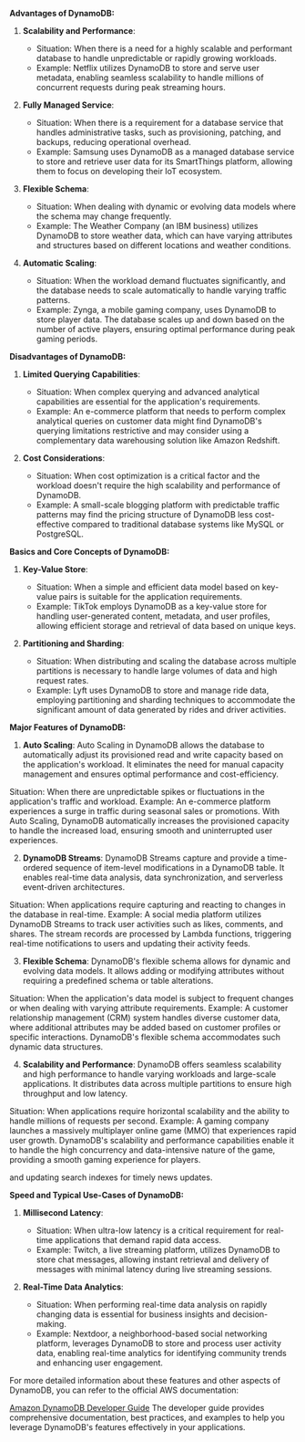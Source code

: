 

**Advantages of DynamoDB:**

1. **Scalability and Performance**:
   - Situation: When there is a need for a highly scalable and performant database to handle unpredictable or rapidly growing workloads.
   - Example: Netflix utilizes DynamoDB to store and serve user metadata, enabling seamless scalability to handle millions of concurrent requests during peak streaming hours.

2. **Fully Managed Service**:
   - Situation: When there is a requirement for a database service that handles administrative tasks, such as provisioning, patching, and backups, reducing operational overhead.
   - Example: Samsung uses DynamoDB as a managed database service to store and retrieve user data for its SmartThings platform, allowing them to focus on developing their IoT ecosystem.

3. **Flexible Schema**:
   - Situation: When dealing with dynamic or evolving data models where the schema may change frequently.
   - Example: The Weather Company (an IBM business) utilizes DynamoDB to store weather data, which can have varying attributes and structures based on different locations and weather conditions.

4. **Automatic Scaling**:
   - Situation: When the workload demand fluctuates significantly, and the database needs to scale automatically to handle varying traffic patterns.
   - Example: Zynga, a mobile gaming company, uses DynamoDB to store player data. The database scales up and down based on the number of active players, ensuring optimal performance during peak gaming periods.

**Disadvantages of DynamoDB:**

1. **Limited Querying Capabilities**:
   - Situation: When complex querying and advanced analytical capabilities are essential for the application's requirements.
   - Example: An e-commerce platform that needs to perform complex analytical queries on customer data might find DynamoDB's querying limitations restrictive and may consider using a complementary data warehousing solution like Amazon Redshift.

2. **Cost Considerations**:
   - Situation: When cost optimization is a critical factor and the workload doesn't require the high scalability and performance of DynamoDB.
   - Example: A small-scale blogging platform with predictable traffic patterns may find the pricing structure of DynamoDB less cost-effective compared to traditional database systems like MySQL or PostgreSQL.

**Basics and Core Concepts of DynamoDB:**

1. **Key-Value Store**:
   - Situation: When a simple and efficient data model based on key-value pairs is suitable for the application requirements.
   - Example: TikTok employs DynamoDB as a key-value store for handling user-generated content, metadata, and user profiles, allowing efficient storage and retrieval of data based on unique keys.

2. **Partitioning and Sharding**:
   - Situation: When distributing and scaling the database across multiple partitions is necessary to handle large volumes of data and high request rates.
   - Example: Lyft uses DynamoDB to store and manage ride data, employing partitioning and sharding techniques to accommodate the significant amount of data generated by rides and driver activities.

**Major Features of DynamoDB:**

1. **Auto Scaling**:
Auto Scaling in DynamoDB allows the database to automatically adjust its provisioned read and write capacity based on the application's workload. It eliminates the need for manual capacity management and ensures optimal performance and cost-efficiency.

Situation: When there are unpredictable spikes or fluctuations in the application's traffic and workload.
Example: An e-commerce platform experiences a surge in traffic during seasonal sales or promotions. With Auto Scaling, DynamoDB automatically increases the provisioned capacity to handle the increased load, ensuring smooth and uninterrupted user experiences.

2. **DynamoDB Streams**:
DynamoDB Streams capture and provide a time-ordered sequence of item-level modifications in a DynamoDB table. It enables real-time data analysis, data synchronization, and serverless event-driven architectures.

Situation: When applications require capturing and reacting to changes in the database in real-time.
Example: A social media platform utilizes DynamoDB Streams to track user activities such as likes, comments, and shares. The stream records are processed by Lambda functions, triggering real-time notifications to users and updating their activity feeds.

3. **Flexible Schema**:
DynamoDB's flexible schema allows for dynamic and evolving data models. It allows adding or modifying attributes without requiring a predefined schema or table alterations.

Situation: When the application's data model is subject to frequent changes or when dealing with varying attribute requirements.
Example: A customer relationship management (CRM) system handles diverse customer data, where additional attributes may be added based on customer profiles or specific interactions. DynamoDB's flexible schema accommodates such dynamic data structures.

4. **Scalability and Performance**:
DynamoDB offers seamless scalability and high performance to handle varying workloads and large-scale applications. It distributes data across multiple partitions to ensure high throughput and low latency.

Situation: When applications require horizontal scalability and the ability to handle millions of requests per second.
Example: A gaming company launches a massively multiplayer online game (MMO) that experiences rapid user growth. DynamoDB's scalability and performance capabilities enable it to handle the high concurrency and data-intensive nature of the game, providing a smooth gaming experience for players.

 and updating search indexes for timely news updates.

**Speed and Typical Use-Cases of DynamoDB:**

1. **Millisecond Latency**:
   - Situation: When ultra-low latency is a critical requirement for real-time applications that demand rapid data access.
   - Example: Twitch, a live streaming platform, utilizes DynamoDB to store chat messages, allowing instant retrieval and delivery of messages with minimal latency during live streaming sessions.

2. **Real-Time Data Analytics**:
   - Situation: When performing real-time data analysis on rapidly changing data is essential for business insights and decision-making.
   - Example: Nextdoor, a neighborhood-based social networking platform, leverages DynamoDB to store and process user activity data, enabling real-time analytics for identifying community trends and enhancing user engagement.


For more detailed information about these features and other aspects of DynamoDB, you can refer to the official AWS documentation:

[Amazon DynamoDB Developer Guide](https://docs.aws.amazon.com/amazondynamodb/latest/developerguide/Introduction.html)
The developer guide provides comprehensive documentation, best practices, and examples to help you leverage DynamoDB's features effectively in your applications.